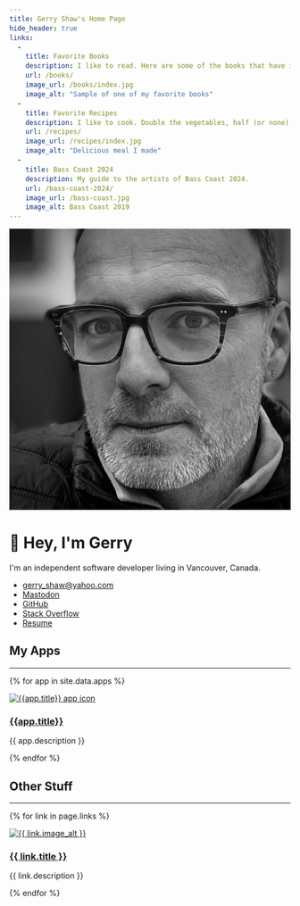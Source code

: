 ```yaml
---
title: Gerry Shaw's Home Page
hide_header: true
links:
  -
    title: Favorite Books
    description: I like to read. Here are some of the books that have influenced me.
    url: /books/
    image_url: /books/index.jpg
    image_alt: "Sample of one of my favorite books"
  -
    title: Favorite Recipes
    description: I like to cook. Double the vegetables, half (or none) of the meat.
    url: /recipes/
    image_url: /recipes/index.jpg
    image_alt: "Delicious meal I made"
  -
    title: Bass Coast 2024
    description: My guide to the artists of Bass Coast 2024.
    url: /bass-coast-2024/
    image_url: /bass-coast.jpg
    image_alt: Bass Coast 2019
---
```

<!-- markdownlint-disable MD025 MD033 -->

![Gerry Shaw](/gerry.jpg#header-pic)

# 👋 Hey, I'm Gerry

I'm an independent software developer living in Vancouver, Canada.

- [gerry_shaw@yahoo.com](mailto:gerry_shaw@yahoo.com)
- <a rel="me" href="https://mas.to/@gshaw">Mastodon</a>
- [GitHub](https://github.com/gshaw)
- [Stack Overflow](https://stackoverflow.com/users/265940/gerry-shaw)
- [Resume](/resume)

## My Apps

---

{% for app in site.data.apps %}
<div class="card">
  <a href="{{app.link_url}}">
    <img src="{{app.icon_url}}" alt="{{app.title}} app icon">
  </a>
  <div class="card-details">
    <h3><a href="{{app.link_url}}">{{app.title}}</a></h3>
    <p>
      {{ app.description }}
    </p>
  </div>
</div>
{% endfor %}

## Other Stuff

---

{% for link in page.links %}
<div class="card">
  <a href="{{ link.url }}">
    <img src="{{ link.image_url }}" alt="{{ link.image_alt }}">
  </a>
  <div class="card-details">
    <h3><a href="{{ link.url }}">{{ link.title }}</a></h3>
    <p>{{ link.description }}</p>
  </div>
</div>
{% endfor %}
